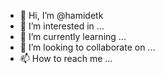 - 👋 Hi, I’m @hamidetk
- 👀 I’m interested in ...
- 🌱 I’m currently learning ...
- 💞️ I’m looking to collaborate on ...
- 📫 How to reach me ...

<!---
hamidetk/hamidetk is a ✨ special ✨ repository because its `README.md` (this file) appears on your GitHub profile.
You can click the Preview link to take a look at your changes.
--->
